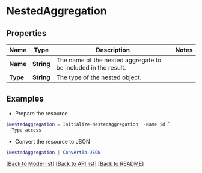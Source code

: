 # NestedAggregation
## Properties

Name | Type | Description | Notes
------------ | ------------- | ------------- | -------------
**Name** | **String** | The name of the nested aggregate to be included in the result. | 
**Type** | **String** | The type of the nested object. | 

## Examples

- Prepare the resource
```powershell
$NestedAggregation = Initialize-NestedAggregation  -Name id `
 -Type access
```

- Convert the resource to JSON
```powershell
$NestedAggregation | ConvertTo-JSON
```

[[Back to Model list]](../README.md#documentation-for-models) [[Back to API list]](../README.md#documentation-for-api-endpoints) [[Back to README]](../README.md)

